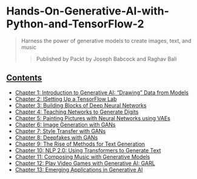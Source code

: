 # Hands-On-Generative-AI-with-Python-and-TensorFlow-2
> Harness the power of generative models to create images, text, and music
>> Published by Packt by Joseph Babcock and Raghav Bali


## [Contents](https://github.com/PacktPublishing/Hands-On-Generative-AI-with-Python-and-TensorFlow-2#book-contents)  
- [Chapter 1: Introduction to Generative AI: “Drawing” Data from Models](https://github.com/PacktPublishing/Hands-On-Generative-AI-with-Python-and-TensorFlow-2/tree/master/Chapter_1)
- [Chapter 2: ISetting Up a TensorFlow Lab](https://github.com/PacktPublishing/Hands-On-Generative-AI-with-Python-and-TensorFlow-2/tree/master/Chapter_2)
- [Chapter 3: Building Blocks of Deep Neural Networks](https://github.com/PacktPublishing/Hands-On-Generative-AI-with-Python-and-TensorFlow-2/tree/master/Chapter_3)
- [Chapter 4: Teaching Networks to Generate Digits](https://github.com/PacktPublishing/Hands-On-Generative-AI-with-Python-and-TensorFlow-2/tree/master/Chapter_4)
- [Chapter 5: Painting Pictures with Neural Networks using VAEs](https://github.com/PacktPublishing/Hands-On-Generative-AI-with-Python-and-TensorFlow-2/tree/master/Chapter_5)
- [Chapter 6: Image Generation with GANs](https://github.com/PacktPublishing/Hands-On-Generative-AI-with-Python-and-TensorFlow-2/tree/master/Chapter_6)
- [Chapter 7: Style Transfer with GANs](https://github.com/PacktPublishing/Hands-On-Generative-AI-with-Python-and-TensorFlow-2/tree/master/Chapter_7)
- [Chapter 8: Deepfakes with GANs](https://github.com/PacktPublishing/Hands-On-Generative-AI-with-Python-and-TensorFlow-2/tree/master/Chapter_8)
- [Chapter 9: The Rise of Methods for Text Generation](https://github.com/PacktPublishing/Hands-On-Generative-AI-with-Python-and-TensorFlow-2/tree/master/Chapter_9)
- [Chapter 10: NLP 2.0: Using Transformers to Generate Text](https://github.com/PacktPublishing/Hands-On-Generative-AI-with-Python-and-TensorFlow-2/tree/master/Chapter_10)
- [Chapter 11: Composing Music with Generative Models](https://github.com/PacktPublishing/Hands-On-Generative-AI-with-Python-and-TensorFlow-2/tree/master/Chapter_11)
- [Chapter 12: Play Video Games with Generative AI: GARL](https://github.com/PacktPublishing/Hands-On-Generative-AI-with-Python-and-TensorFlow-2/tree/master/Chapter_12)
- [Chapter 13: Emerging Applications in Generative AI](https://github.com/PacktPublishing/Hands-On-Generative-AI-with-Python-and-TensorFlow-2/tree/master/Chapter_13)
